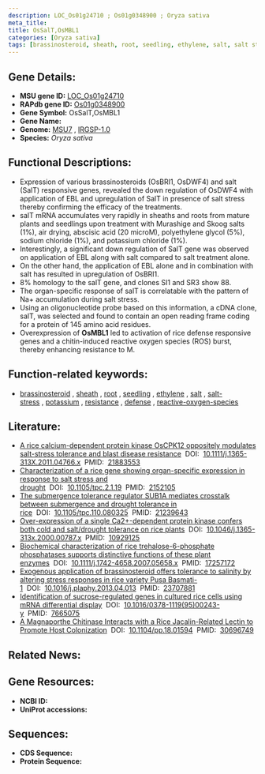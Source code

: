 ```yaml
---
description: LOC_Os01g24710 ; Os01g0348900 ; Oryza sativa
meta_title:
title: OsSalT,OsMBL1
categories: [Oryza sativa]
tags: [brassinosteroid, sheath, root, seedling, ethylene, salt, salt stress, potassium, resistance, defense, reactive oxygen species]
---
```


## Gene Details:
- **MSU gene ID:** [LOC_Os01g24710](http://rice.uga.edu/cgi-bin/ORF_infopage.cgi?orf=LOC_Os01g24710)  
- **RAPdb gene ID:** [Os01g0348900](https://rapdb.dna.affrc.go.jp/locus/?name=Os01g0348900)  
- **Gene Symbol:** OsSalT,OsMBL1
- **Gene Name:**
- **Genome:**  [MSU7](http://rice.uga.edu/)&nbsp;,&nbsp;[IRGSP-1.0](https://rapdb.dna.affrc.go.jp/download/irgsp1.html)
- **Species:** *Oryza sativa*

## Functional Descriptions:
   - Expression of various brassinosteroids (OsBRI1, OsDWF4) and salt (SalT) responsive genes, revealed the down regulation of OsDWF4 with application of EBL and upregulation of SalT in presence of salt stress thereby confirming the efficacy of the treatments.
   - salT mRNA accumulates very rapidly in sheaths and roots from mature plants and seedlings upon treatment with Murashige and Skoog salts (1%), air drying, abscisic acid (20 microM), polyethylene glycol (5%), sodium chloride (1%), and potassium chloride (1%).
   - Interestingly, a significant down regulation of SalT gene was observed on application of EBL along with salt compared to salt treatment alone.
   - On the other hand, the application of EBL alone and in combination with salt has resulted in upregulation of OsBRI1.
   - 8% homology to the salT gene, and clones SI1 and SR3 show 88.
   - The organ-specific response of salT is correlatable with the pattern of Na+ accumulation during salt stress.
   - Using an oligonucleotide probe based on this information, a cDNA clone, salT, was selected and found to contain an open reading frame coding for a protein of 145 amino acid residues.
   - Overexpression of **OsMBL1** led to activation of rice defense responsive genes and a chitin-induced reactive oxygen species (ROS) burst, thereby enhancing resistance to M.

## Function-related keywords:
   - [brassinosteroid](/tags/brassinosteroid/)&nbsp;,&nbsp;[sheath](/tags/sheath/)&nbsp;,&nbsp;[root](/tags/root/)&nbsp;,&nbsp;[seedling](/tags/seedling/)&nbsp;,&nbsp;[ethylene](/tags/ethylene/)&nbsp;,&nbsp;[salt](/tags/salt/)&nbsp;,&nbsp;[salt-stress](/tags/salt-stress/)&nbsp;,&nbsp;[potassium](/tags/potassium/)&nbsp;,&nbsp;[resistance](/tags/resistance/)&nbsp;,&nbsp;[defense](/tags/defense/)&nbsp;,&nbsp;[reactive-oxygen-species](/tags/reactive-oxygen-species/)

## Literature:
   - [A rice calcium-dependent protein kinase OsCPK12 oppositely modulates salt-stress tolerance and blast disease resistance](https://www.doi.org/10.1111/j.1365-313X.2011.04766.x)&nbsp;&nbsp;DOI:&nbsp;&nbsp;[10.1111/j.1365-313X.2011.04766.x](https://www.doi.org/10.1111/j.1365-313X.2011.04766.x)&nbsp;&nbsp;PMID:&nbsp;&nbsp;[21883553](https://pubmed.ncbi.nlm.nih.gov/21883553/)
   - [Characterization of a rice gene showing organ-specific expression in response to salt stress and drought](https://www.doi.org/10.1105/tpc.2.1.19)&nbsp;&nbsp;DOI:&nbsp;&nbsp;[10.1105/tpc.2.1.19](https://www.doi.org/10.1105/tpc.2.1.19)&nbsp;&nbsp;PMID:&nbsp;&nbsp;[2152105](https://pubmed.ncbi.nlm.nih.gov/2152105/)
   - [The submergence tolerance regulator SUB1A mediates crosstalk between submergence and drought tolerance in rice](https://www.doi.org/10.1105/tpc.110.080325)&nbsp;&nbsp;DOI:&nbsp;&nbsp;[10.1105/tpc.110.080325](https://www.doi.org/10.1105/tpc.110.080325)&nbsp;&nbsp;PMID:&nbsp;&nbsp;[21239643](https://pubmed.ncbi.nlm.nih.gov/21239643/)
   - [Over-expression of a single Ca2+-dependent protein kinase confers both cold and salt/drought tolerance on rice plants](https://www.doi.org/10.1046/j.1365-313x.2000.00787.x)&nbsp;&nbsp;DOI:&nbsp;&nbsp;[10.1046/j.1365-313x.2000.00787.x](https://www.doi.org/10.1046/j.1365-313x.2000.00787.x)&nbsp;&nbsp;PMID:&nbsp;&nbsp;[10929125](https://pubmed.ncbi.nlm.nih.gov/10929125/)
   - [Biochemical characterization of rice trehalose-6-phosphate phosphatases supports distinctive functions of these plant enzymes](https://www.doi.org/10.1111/j.1742-4658.2007.05658.x)&nbsp;&nbsp;DOI:&nbsp;&nbsp;[10.1111/j.1742-4658.2007.05658.x](https://www.doi.org/10.1111/j.1742-4658.2007.05658.x)&nbsp;&nbsp;PMID:&nbsp;&nbsp;[17257172](https://pubmed.ncbi.nlm.nih.gov/17257172/)
   - [Exogenous application of brassinosteroid offers tolerance to salinity by altering stress responses in rice variety Pusa Basmati-1](https://www.doi.org/10.1016/j.plaphy.2013.04.013)&nbsp;&nbsp;DOI:&nbsp;&nbsp;[10.1016/j.plaphy.2013.04.013](https://www.doi.org/10.1016/j.plaphy.2013.04.013)&nbsp;&nbsp;PMID:&nbsp;&nbsp;[23707881](https://pubmed.ncbi.nlm.nih.gov/23707881/)
   - [Identification of sucrose-regulated genes in cultured rice cells using mRNA differential display](https://www.doi.org/10.1016/0378-1119(95)00243-y)&nbsp;&nbsp;DOI:&nbsp;&nbsp;[10.1016/0378-1119(95)00243-y](https://www.doi.org/10.1016/0378-1119(95)00243-y)&nbsp;&nbsp;PMID:&nbsp;&nbsp;[7665075](https://pubmed.ncbi.nlm.nih.gov/7665075/)
   - [A Magnaporthe Chitinase Interacts with a Rice Jacalin-Related Lectin to Promote Host Colonization](https://www.doi.org/10.1104/pp.18.01594)&nbsp;&nbsp;DOI:&nbsp;&nbsp;[10.1104/pp.18.01594](https://www.doi.org/10.1104/pp.18.01594)&nbsp;&nbsp;PMID:&nbsp;&nbsp;[30696749](https://pubmed.ncbi.nlm.nih.gov/30696749/)

## Related News:

## Gene Resources:
- **NCBI ID:**  []()
- **UniProt accessions:** [](https://www.uniprot.org/uniprotkb//entry)

## Sequences:
- **CDS Sequence:**
- **Protein Sequence:**

